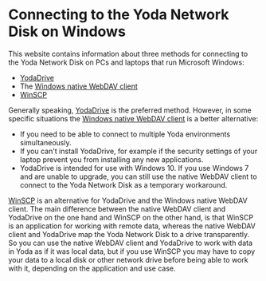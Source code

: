 # Connecting to the Yoda Network Disk on Windows

This website contains information about three methods for connecting to
the Yoda Network Disk on PCs and laptops that run Microsoft Windows:
- [YodaDrive](yoda-disk-yodadrive.md)
- The [Windows native WebDAV client](yoda-disk-windowsnative.md)
- [WinSCP](yoda-disk-winscp.md)

Generally speaking, [YodaDrive](yoda-disk-yodadrive.md) is the preferred method. However, in some specific situations the [Windows native WebDAV client](yoda-disk-windowsnative.md) is a better alternative: 
- If you need to be able to connect to multiple Yoda environments simultaneously.
- If you can't install YodaDrive, for example if the security settings of your laptop
  prevent you from installing any new applications.
- YodaDrive is intended for use with Windows 10. If you use Windows 7 and are unable to upgrade,
  you can still use the native WebDAV client to connect to the Yoda Network Disk as a temporary workaround.

[WinSCP](yoda-disk-winscp.md) is an alternative for YodaDrive and the Windows native WebDAV client. The main difference
between the native
WebDAV client and YodaDrive on the one hand and WinSCP on the other hand, is that WinSCP is an application for working
with remote data, whereas the native WebDAV client and YodaDrive map the Yoda Network Disk to a drive transparently.
So you can use the native WebDAV client and YodaDrive to work with data in Yoda as if it was local data, but if you use 
WinSCP you may have to copy your data to a local disk or other network drive before being able to work with it, 
depending on the application and use case.
